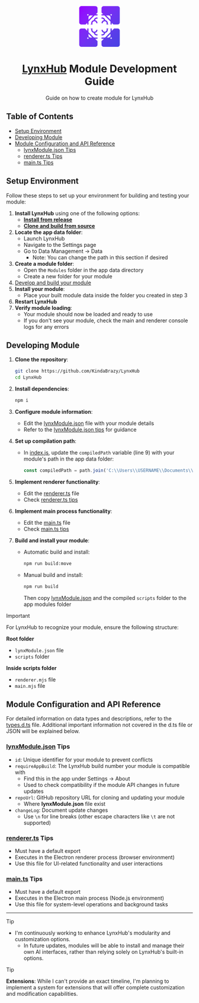 <div align="center">

<img height="110" src="LynxHubIcon.png" alt="LynxHub Icon">

# [LynxHub](https://github.com/KindaBrazy/LynxHub) Module Development Guide

Guide on how to create module for LynxHub

</div>

## Table of Contents

- [Setup Environment](#setup-environment)
- [Developing Module](#developing-module)
- [Module Configuration and API Reference](#module-configuration-and-api-reference)
    - [lynxModule.json Tips](#lynxmodulejson-tips)
    - [renderer.ts Tips](#rendererts-tips)
    - [main.ts Tips](#maints-tips)

## Setup Environment

Follow these steps to set up your environment for building and testing your module:

1. **Install LynxHub** using one of the following options:
    - **[Install from release]()**
    - **[Clone and build from source]()**
2. **Locate the app data folder**:
    - Launch LynxHub
    - Navigate to the Settings page
    - Go to Data Management -> Data
        - Note: You can change the path in this section if desired
3. **Create a module folder**:
    - Open the `Modules` folder in the app data directory
    - Create a new folder for your module
4. [Develop and build your module](#developing-module)
5. **Install your module**:
    - Place your built module data inside the folder you created in step 3
6. **Restart LynxHub**
7. **Verify module loading**:
    - Your module should now be loaded and ready to use
    - If you don't see your module, check the main and renderer console logs for any errors

## Developing Module

1. **Clone the repository**:
   ```bash
   git clone https://github.com/KindaBrazy/LynxHub
   cd LynxHub
   ```

2. **Install dependencies**:
   ```bash
   npm i
   ```

3. **Configure module information**:
    - Edit the [lynxModule.json](./lynxModule.json) file with your module details
    - Refer to the [lynxModule.json tips](#lynxmodulejson-tips) for guidance

4. **Set up compilation path**:
    - In [index.js](./index.js), update the `compiledPath` variable (line 9) with your module's path in the app data
      folder:
      ```javascript
      const compiledPath = path.join('C:\\Users\\USERNAME\\Documents\\LynxHub\\Modules\\YourModuleName');
      ```

5. **Implement renderer functionality**:
    - Edit the [renderer.ts](./src/renderer.ts) file
    - Check [renderer.ts tips](#rendererts-tips)

6. **Implement main process functionality**:
    - Edit the [main.ts](./src/main.ts) file
    - Check [main.ts tips](#maints-tips)

7. **Build and install your module**:
    - Automatic build and install:
      ```bash
      npm run build:move
      ```
    - Manual build and install:
      ```bash
      npm run build
      ```
      Then copy [lynxModule.json](./lynxModule.json) and the compiled `scripts` folder to the app modules
      folder

> [!IMPORTANT]
> For LynxHub to recognize your module, ensure the following structure:
>
> **Root folder**
> - `lynxModule.json` file
> - `scripts` folder
>
> **Inside scripts folder**
> - `renderer.mjs` file
> - `main.mjs` file

## Module Configuration and API Reference

For detailed information on data types and descriptions, refer to the [types.d.ts](./src/types.d.ts) file. Additional
important information not covered in the d.ts file or JSON will be explained below.

### [lynxModule.json](./lynxModule.json) Tips

- `id`: Unique identifier for your module to prevent conflicts
- `requireAppBuild`: The LynxHub build number your module is compatible with
    - Find this in the app under Settings -> About
    - Used to check compatibility if the module API changes in future updates
- `repoUrl`: GitHub repository URL for cloning and updating your module
    - Where **lynxModule.json** file exist
- `changeLog`: Document update changes
    - Use `\n` for line breaks (other escape characters like `\t` are not supported)

### [renderer.ts](./src/renderer.ts) Tips

- Must have a default export
- Executes in the Electron renderer process (browser environment)
- Use this file for UI-related functionality and user interactions

### [main.ts](./src/main.ts) Tips

- Must have a default export
- Executes in the Electron main process (Node.js environment)
- Use this file for system-level operations and background tasks

---

> [!TIP]
>
> - I'm continuously working to enhance LynxHub's modularity and customization options.
>   - In future updates, modules will be able to install and manage their own AI interfaces, rather than relying solely on
      LynxHub's built-in options.

> [!TIP]
>
> **Extensions**: While I can't provide an exact timeline, I'm planning to implement a system for extensions that will
> offer complete customization and modification capabilities.
